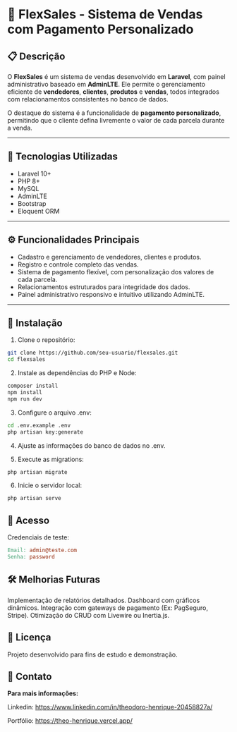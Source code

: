 # 🛒  FlexSales - Sistema de Vendas com Pagamento Personalizado

## 📋 Descrição

O **FlexSales** é um sistema de vendas desenvolvido em **Laravel**, com painel administrativo baseado em **AdminLTE**. Ele permite o gerenciamento eficiente de **vendedores**, **clientes**, **produtos** e **vendas**, todos integrados com relacionamentos consistentes no banco de dados.

O destaque do sistema é a funcionalidade de **pagamento personalizado**, permitindo que o cliente defina livremente o valor de cada parcela durante a venda.

---

## 🚀 Tecnologias Utilizadas

- Laravel 10+
- PHP 8+
- MySQL
- AdminLTE
- Bootstrap
- Eloquent ORM

---

## ⚙️ Funcionalidades Principais

- Cadastro e gerenciamento de vendedores, clientes e produtos.
- Registro e controle completo das vendas.
- Sistema de pagamento flexível, com personalização dos valores de cada parcela.
- Relacionamentos estruturados para integridade dos dados.
- Painel administrativo responsivo e intuitivo utilizando AdminLTE.

---

## 📂 Instalação

1. Clone o repositório:

```bash
git clone https://github.com/seu-usuario/flexsales.git
cd flexsales
```

2. Instale as dependências do PHP e Node:

```bash
composer install
npm install
npm run dev
```

3. Configure o arquivo .env:

```bash 
cd .env.example .env
php artisan key:generate
```

4. Ajuste as informações do banco de dados no .env.

5. Execute as migrations:

```bash
php artisan migrate
```
6. Inicie o servidor local:

```bash
php artisan serve
```

## 🔑 Acesso
Credenciais de teste:

```makefile
Email: admin@teste.com
Senha: password
```

## 🛠️ Melhorias Futuras

Implementação de relatórios detalhados.
Dashboard com gráficos dinâmicos.
Integração com gateways de pagamento (Ex: PagSeguro, Stripe).
Otimização do CRUD com Livewire ou Inertia.js.

## 🤝 Licença
Projeto desenvolvido para fins de estudo e demonstração.

## 📎 Contato
**Para mais informações:**

Linkedin: https://www.linkedin.com/in/theodoro-henrique-20458827a/

Portfólio: https://theo-henrique.vercel.app/
